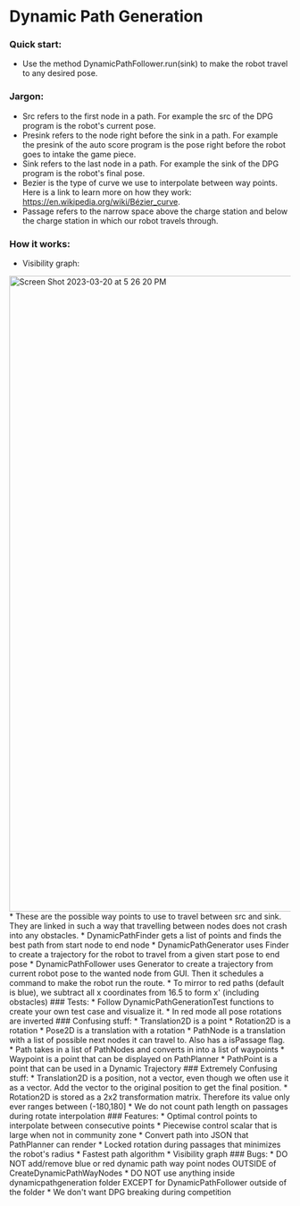 # Dynamic Path Generation

### Quick start:
* Use the method DynamicPathFollower.run(sink) to make the robot travel to any desired pose.

### Jargon:
* Src refers to the first node in a path. For example the src of the DPG program is the robot's current pose.
* Presink refers to the node right before the sink in a path. For example the presink of the auto score program is the pose right before the robot goes to intake the game piece.
* Sink refers to the last node in a path. For example the sink of the DPG program is the robot's final pose.
* Bezier is the type of curve we use to interpolate between way points. Here is a link to learn more on how they work: https://en.wikipedia.org/wiki/Bézier_curve.
* Passage refers to the narrow space above the charge station and below the charge station in which our robot travels through.

### How it works:
* Visibility graph:
<img width="1137" alt="Screen Shot 2023-03-20 at 5 26 20 PM" src="https://user-images.githubusercontent.com/72239682/226493704-668a83c7-6823-4f55-9748-c0a251e3bd3e.png">
* These are the possible way points to use to travel between src and sink. They are linked in such a way that travelling between nodes does not crash into any obstacles.
* DynamicPathFinder gets a list of points and finds the best path from start node to end node
* DynamicPathGenerator uses Finder to create a trajectory for the robot to travel from a given start pose to end pose
* DynamicPathFollower uses Generator to create a trajectory from current robot pose to the wanted node from GUI. Then it schedules a command to make the robot run the route.
* To mirror to red paths (default is blue), we subtract all x coordinates from 16.5 to form x' (including obstacles)
### Tests:
* Follow DynamicPathGenerationTest functions to create your own test case and visualize it.
* In red mode all pose rotations are inverted
### Confusing stuff:
* Translation2D is a point
* Rotation2D is a rotation
* Pose2D is a translation with a rotation
* PathNode is a translation with a list of possible next nodes it can travel to. Also has a isPassage flag.
* Path takes in a list of PathNodes and converts in into a list of waypoints
* Waypoint is a point that can be displayed on PathPlanner
* PathPoint is a point that can be used in a Dynamic Trajectory
### Extremely Confusing stuff:
* Translation2D is a position, not a vector, even though we often use it as a vector. Add the vector to the original position to get the final position.
* Rotation2D is stored as a 2x2 transformation matrix. Therefore its value only ever ranges between (-180,180]
* We do not count path length on passages during rotate interpolation
### Features:
* Optimal control points to interpolate between consecutive points
* Piecewise control scalar that is large when not in community zone
* Convert path into JSON that PathPlanner can render
* Locked rotation during passages that minimizes the robot's radius
* Fastest path algorithm
* Visibility graph
### Bugs:
* DO NOT add/remove blue or red dynamic path way point nodes OUTSIDE of CreateDynamicPathWayNodes
* DO NOT use anything inside dynamicpathgeneration folder EXCEPT for DynamicPathFollower outside of the folder
* We don't want DPG breaking during competition
